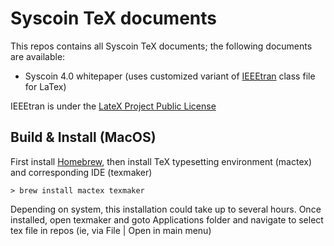 # Syscoin TeX documents

This repos contains all Syscoin TeX documents; the following documents are available:
- Syscoin 4.0 whitepaper (uses customized variant of [IEEEtran](https://www.cs.cmu.edu/~steffan/personal/tmp/IEEEtran_HOWTO.pdf) class file for LaTex)

IEEEtran is under the [LateX Project Public License](https://ctan.org/license/lppl1.3)

## Build & Install (MacOS)

First install [Homebrew](https://brew.sh), then install TeX typesetting environment (mactex) and corresponding IDE (texmaker)

```
> brew install mactex texmaker
```
Depending on system, this installation could take up to several hours. Once installed, open texmaker and goto Applications folder and navigate to select tex file in repos (ie, via File | Open in main menu)
